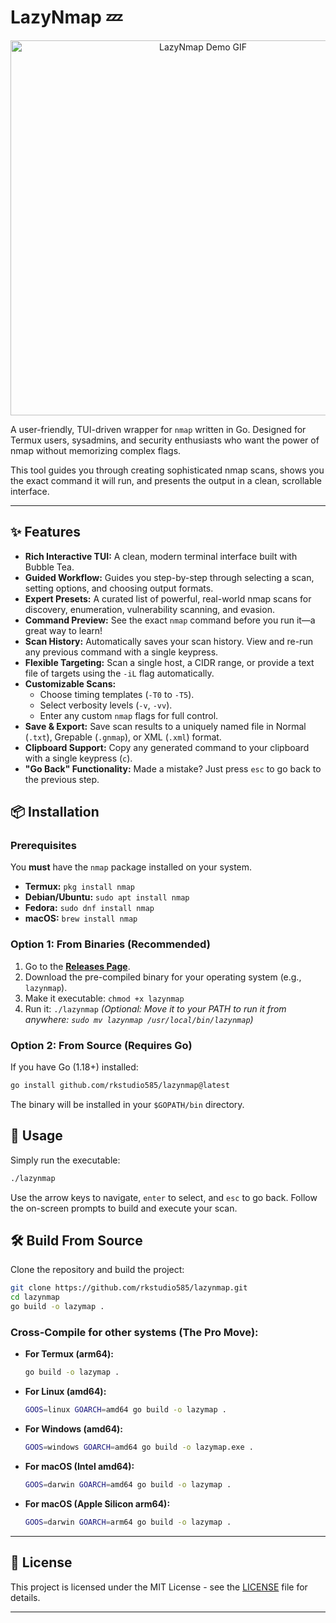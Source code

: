 # LazyNmap 💤

<p align="center">
  <img src=".github/lazynmap.gif" alt="LazyNmap Demo GIF" width="600"/>
</p>

A user-friendly, TUI-driven wrapper for `nmap` written in Go. Designed for Termux users, sysadmins, and security enthusiasts who want the power of nmap without memorizing complex flags.

This tool guides you through creating sophisticated nmap scans, shows you the exact command it will run, and presents the output in a clean, scrollable interface.

---

## ✨ Features

- **Rich Interactive TUI:** A clean, modern terminal interface built with Bubble Tea.
- **Guided Workflow:** Guides you step-by-step through selecting a scan, setting options, and choosing output formats.
- **Expert Presets:** A curated list of powerful, real-world nmap scans for discovery, enumeration, vulnerability scanning, and evasion.
- **Command Preview:** See the exact `nmap` command before you run it—a great way to learn!
- **Scan History:** Automatically saves your scan history. View and re-run any previous command with a single keypress.
- **Flexible Targeting:** Scan a single host, a CIDR range, or provide a text file of targets using the `-iL` flag automatically.
- **Customizable Scans:**
    - Choose timing templates (`-T0` to `-T5`).
    - Select verbosity levels (`-v`, `-vv`).
    - Enter any custom `nmap` flags for full control.
- **Save & Export:** Save scan results to a uniquely named file in Normal (`.txt`), Grepable (`.gnmap`), or XML (`.xml`) format.
- **Clipboard Support:** Copy any generated command to your clipboard with a single keypress (`c`).
- **"Go Back" Functionality:** Made a mistake? Just press `esc` to go back to the previous step.

## 📦 Installation

### Prerequisites

You **must** have the `nmap` package installed on your system.
- **Termux:** `pkg install nmap`
- **Debian/Ubuntu:** `sudo apt install nmap`
- **Fedora:** `sudo dnf install nmap`
- **macOS:** `brew install nmap`

### Option 1: From Binaries (Recommended)

1. Go to the [**Releases Page**](https://github.com/rkstudio585/lazynmap/releases).
2. Download the pre-compiled binary for your operating system (e.g., `lazynmap`).
3. Make it executable: `chmod +x lazynmap`
4. Run it: `./lazynmap`
   *(Optional: Move it to your PATH to run it from anywhere: `sudo mv lazynmap /usr/local/bin/lazynmap`)*

### Option 2: From Source (Requires Go)

If you have Go (1.18+) installed:
```bash
go install github.com/rkstudio585/lazynmap@latest
```
The binary will be installed in your `$GOPATH/bin` directory.

## 🚀 Usage

Simply run the executable:
```bash
./lazynmap
```
Use the arrow keys to navigate, `enter` to select, and `esc` to go back. Follow the on-screen prompts to build and execute your scan.

## 🛠️ Build From Source

Clone the repository and build the project:
```bash
git clone https://github.com/rkstudio585/lazynmap.git
cd lazynmap
go build -o lazymap .
```

### Cross-Compile for other systems (The Pro Move):

*   **For Termux (arm64):**
    ```bash
    go build -o lazymap .
    ```
*   **For Linux (amd64):**
    ```bash
    GOOS=linux GOARCH=amd64 go build -o lazymap .
    ```
*   **For Windows (amd64):**
    ```bash
    GOOS=windows GOARCH=amd64 go build -o lazymap.exe .
    ```
*   **For macOS (Intel amd64):**
    ```bash
    GOOS=darwin GOARCH=amd64 go build -o lazymap .
    ```
*   **For macOS (Apple Silicon arm64):**
    ```bash
    GOOS=darwin GOARCH=arm64 go build -o lazymap .
    ```

---

## 📜 License

This project is licensed under the MIT License - see the [LICENSE](LICENSE) file for details.

---
